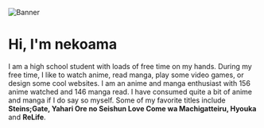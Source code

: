 ![Banner](https://cdn.discordapp.com/attachments/828498654595776563/862877494575497266/thumb-1920-451184.png)

# Hi, I'm nekoama

I am a high school student with loads of free time on my hands. During my free time, I like to watch anime, read manga, play some video games, or design some cool websites. I am an anime and manga enthusiast with 156 anime watched and 146 manga read. I have consumed quite a bit of anime and manga if I do say so myself. Some of my favorite titles include **Steins;Gate, Yahari Ore no Seishun Love Come wa Machigatteiru, Hyouka** and **ReLife**.

